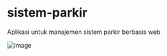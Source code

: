 # sistem-parkir
Aplikasi untuk manajemen sistem parkir berbasis web

![image](https://user-images.githubusercontent.com/26026960/57182729-b45eb480-6ecc-11e9-836c-9dc733c30332.png)
